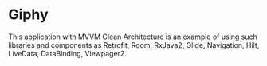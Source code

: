 # Giphy

This application with MVVM Clean Architecture is an example of using such libraries and components as Retrofit, Room, RxJava2, Glide, Navigation, Hilt, LiveData, DataBinding, Viewpager2.
